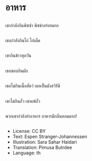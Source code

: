 # อาหาร

##
เขากำลังกินพิซซ่า พิซซ่าอร่อยมาก

##
เธอกำลังกินไก่ ไก่เผ็ด

##
เขากินข้าวทุกวัน

##
เธอชอบกินผัก

##
เธอไม่กินเนื้อสัตว์ เธอเป็นมังสวิรัติ

##
เขาไม่กินถั่ว เขาแพ้ถั่ว

##
พวกเขากำลังทำอาหาร อาหารมีกลิ่นหอมมาก!

##
* License: CC BY
* Text: Espen Stranger-Johannessen
* Illustration: Sara Sahar Haidari
* Translation: Pimusa Butrdee
* Language: th
